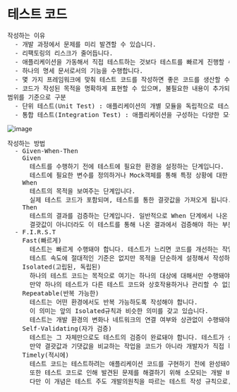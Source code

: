 # 테스트 코드
<pre>
작성하는 이유
  - 개발 과정에서 문제를 미리 발견할 수 있습니다.
  - 리팩토링의 리스크가 줄어듭니다.
  - 애플리케이션을 가동해서 직접 테스트하는 것보다 테스트를 빠르게 진행할 수 있습니다.
  - 하나의 명세 문서로서의 기능을 수행합니다.
  - 몇 가지 프레임워크에 맞춰 테스트 코드를 작성하면 좋은 코드를 생산할 수 있습니다.
  - 코드가 작성된 목적을 명확하게 표현할 수 있으며, 불필요한 내용이 추가되는 것을 방지합니다.
범위를 기준으로 구분
  - 단위 테스트(Unit Test) : 애플리케이션의 개별 모듈을 독립적으로 테스트하는 방식입니다.
  - 통합 테스트(Integration Test) : 애플리케이션을 구성하는 다양한 모듈을 결합해 전체적인 로직이 의도한 대로 동작하는지 테스트하는 방식입니다.
</pre>
![image](https://github.com/SeungGwan123/SpringBoot/assets/123438749/2bfcd3d6-e4bb-4e5d-88f7-46c84ced6b1c)
<pre>
작성하는 방법
  - Given-When-Then
    Given
      테스트를 수행하기 전에 테스트에 필요한 환경을 설정하는 단계입니다.
      테스트에 필요한 변수를 정의하거나 Mock객체를 통해 특정 상황에 대한 행동을 정의합니다.
    When
      테스트의 목적을 보여주는 단계입니다. 
      실제 테스트 코드가 포함되며, 테스트를 통한 결괏값을 가져오게 됩니다.
    Then
      테스트의 결과를 검증하는 단계입니다. 일반적으로 When 단계에서 나온 결괏값을 검증하는 작업을 수행합니다. 
      결괏값이 아니더라도 이 테스트를 통해 나온 결과에서 검증해야 하는 부분이 있다면 이 단계에 포함합니다.
  - F.I.R.S.T
    Fast(빠르게)
      테스트는 빠르게 수행돼야 합니다. 테스트가 느리면 코드를 개선하는 작업이 느려져 코드 품질이 떨어질 수 있습니다. 
      테스트 속도에 절대적인 기준은 없지만 목적을 단순하게 설정해서 작성하거나 외부 환경을 사용하지 않는 단위 테스트를 작성하는 것 등을 빠른 테스트라고 할 수 있습니다.
    Isolated(고립된, 독립된)
      하나의 테스트 코드는 목적으로 여기는 하나의 대상에 대해서만 수행돼야 합니다. 
      만약 하나의 테스트가 다른 테스트 코드와 상호작용하거나 관리할 수 없는 외부 소스를 사용하게 되면 외부 요인으로 인해 테스트가 수행되지 않을 수 있습니다.
    Repeatable(반복 가능한)
      테스트는 어떤 환경에서도 반복 가능하도록 작성해야 합니다. 
      이 의미는 앞의 Isolated규칙과 비슷한 의미를 갖고 있습니다. 
      테스트는 개발 환경의 변화나 네트워크의 연결 여부와 상관없이 수행돼야 합니다.
    Self-Validating(자가 검증)
      테스트는 그 자체만으로도 테스트의 검증이 완료돼야 합니다. 테스트가 성공했는지 실패했는지 확인할 수 있는 코드를 함께 작성해야 합니다. 
      만약 결괏값과 기댓값을 비교하는 작업을 코드가 아니라 개발자가 직접 확인하고 있다면 좋지 못한 테스트 코드입니다.
    Timely(적시에)
      테스트 코드는 테스트하려는 애플리케이션 코드를 구현하기 전에 완성돼야 합니다. 너무 늦게 작성된 테스트 코드는 정상적인 역할을 수행하기 어려울 수 있습니다. 
      또한 테스트 코드로 인해 발견된 문제를 해결하기 위해 소모되는 개발 비용도 커지기 쉽습니다. 
      다만 이 개념은 테스트 주도 개발의원칙을 따르는 테스트 작성 규칙으로, 테스트 주도 개발을 기반으로 애플이케이션을 개발하는 것이 아니라면 이 규칙은 제외하고 진행하기도 합니다.
</pre>
